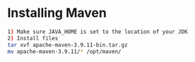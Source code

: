 # Installing Maven

```bash
1) Make sure JAVA_HOME is set to the location of your JDK
2) Install files
tar xvf apache-maven-3.9.11-bin.tar.gz
mv apache-maven-3.9.11/* /opt/maven/
```

